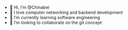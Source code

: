 - 👋 Hi, I’m @Chinabel
- 👀 I love computer networking and backend development
- 🌱 I’m currently learning software engineering
- 💞️ I’m looking to collaborate on the git concept

<!---
Chinabel/Chinabel is a ✨ special ✨ repository because its `README.md` (this file) appears on your GitHub profile.
You can click the Preview link to take a look at your changes.
--->
